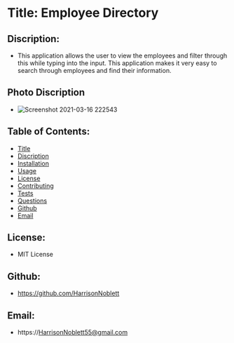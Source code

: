  # Title: Employee Directory

  ## Discription: 
  * This application allows the user to view the employees and filter through this while typing into the input. This application makes it very easy to search through employees and find their information.
  
  ## Photo Discription
  * ![Screenshot 2021-03-16 222543](https://user-images.githubusercontent.com/72479406/111410374-99535300-86a6-11eb-8d5e-e622ba97b531.png)
  
  ## Table of Contents: 
  * [Title](#Title)
  * [Discription](#Description)
  * [Installation](#Installation)
  * [Usage](#Usage)
  * [License](#License)
  * [Contributing](#Contributing)
  * [Tests](#Tests)
  * [Questions](#Questions)
  * [Github](#Github)
  * [Email](#Email)

  ## License: 
  * MIT License

  ## Github: 
  * https://github.com/HarrisonNoblett

  ## Email: 
  * https://HarrisonNoblett55@gmail.com
